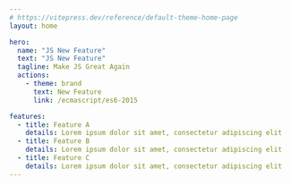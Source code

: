 ```yaml
---
# https://vitepress.dev/reference/default-theme-home-page
layout: home

hero:
  name: "JS New Feature"
  text: "JS New Feature"
  tagline: Make JS Great Again
  actions:
    - theme: brand
      text: New Feature
      link: /ecmascript/es6-2015

features:
  - title: Feature A
    details: Lorem ipsum dolor sit amet, consectetur adipiscing elit
  - title: Feature B
    details: Lorem ipsum dolor sit amet, consectetur adipiscing elit
  - title: Feature C
    details: Lorem ipsum dolor sit amet, consectetur adipiscing elit
---
```


